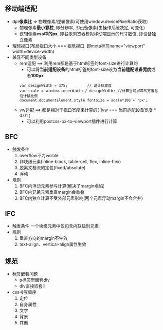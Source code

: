 ## 移动端适配
- dpr**像素比** => 物理像素/逻辑像素(可使用window.devicePixelRatio获取)
   - 物理像素**最小颗粒**, 即分辨率, 即设备像素(由操作系统决定, 可变化)
   - 逻辑像素**css中的px**, 即谷歌浏览器模拟移动端显示的尺寸数值, 即设备独立像素
- 理想视口(布局视口大小 === 视觉视口, 即meta标签name="viewport" width=device-width)
- 兼容不同类型设备
   - rem适配 ==> 利用rem都是基于html标签的font-size进行计算的
      - 可以将**当前适配设备**的html标签的font-size设为**当前适配设备宽度**或者**100px**
     ```
     var designWidth = 375;  		// 设计稿宽度
     var scale = window.innerWidth / designWidth; //计算当前屏幕的宽度与设计稿比例
     document.documentElement.style.fontSize = scale*100 + 'px';
     ```
   - vw适配 ==> 都是相对于视口宽度来计算的( 1vw === 当前适配设备宽度 * 0.01 )
      - 可以利用postcss-px-to-viewport插件进行计算
## BFC
- 触发条件
   1. overflow不为visible
   2. 非块级元素(inline-block, table-cell, flex, inline-flex)
   3. 脱离文档流的定位(fixed/absolute)
   4. 浮动
- 规则
   1. BFC内浮动元素参与计算(解决了margin塌陷)
   2. BFC内兄弟元素垂直margin会重叠
   3. BFC内独立计算不受外部元素影响(两个元素浮动margin不会合并)

## IFC
- 触发条件
   一个块级元素中仅包含内联级别元素
- 规则
   1. 垂直方向的margin不生效
   2. text-align、vertical-align属性生效

## 规范
- 标签嵌套问题
   - p标签里面套div
   - div直接嵌套li
- css书写顺序
   1. 定位
   2. 自身属性
   3. 文字
   4. 背景
   5. 其他
